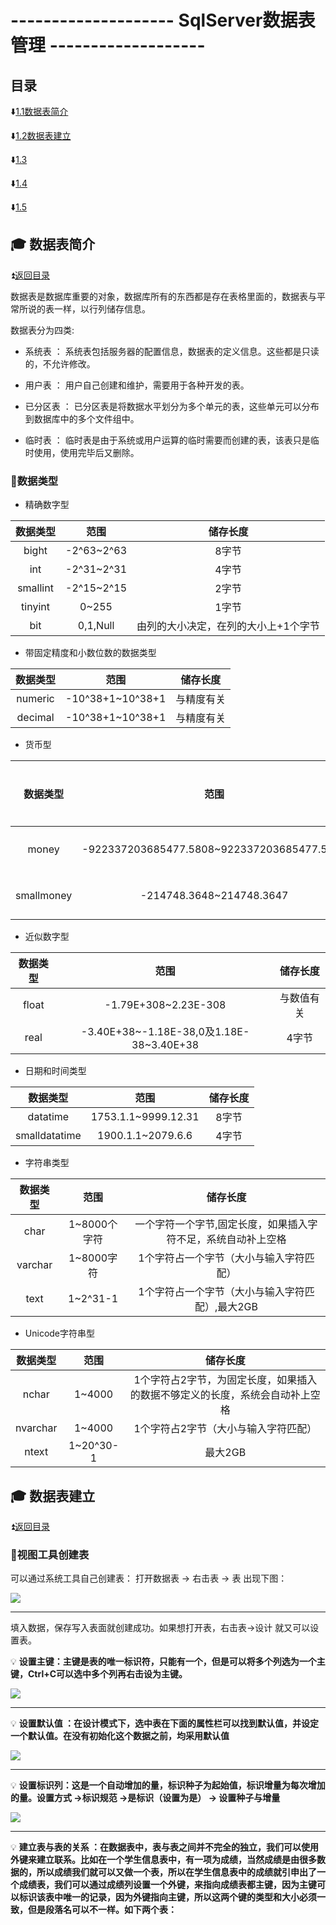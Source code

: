 # -------------------- SqlServer数据表管理 ------------------- #

<p id="title"></p>

## 目录 ##

:arrow_down:<a href="#a1">1.1数据表简介</a>

:arrow_down:<a href="#a2">1.2数据表建立</a>

:arrow_down:<a href="#a3">1.3</a>

:arrow_down:<a href="#a4">1.4</a>

:arrow_down:<a href="#a5">1.5</a>

<p id="a1"></p>

## :mortar_board: 数据表简介 ##

:arrow_double_up:<a href = "#title">返回目录</a>

数据表是数据库重要的对象，数据库所有的东西都是存在表格里面的，数据表与平常所说的表一样，以行列储存信息。

数据表分为四类:

  * 系统表 ： 系统表包括服务器的配置信息，数据表的定义信息。这些都是只读的，不允许修改。
  
  * 用户表 ： 用户自己创建和维护，需要用于各种开发的表。
  
  * 已分区表 ： 已分区表是将数据水平划分为多个单元的表，这些单元可以分布到数据库中的多个文件组中。
  
  * 临时表 ： 临时表是由于系统或用户运算的临时需要而创建的表，该表只是临时使用，使用完毕后又删除。
  
### :orange_book:数据类型 ###

* 精确数字型

|数据类型|范围|储存长度|
|:--:|:---:|:-------:|
|bight|-2^63~2^63|8字节|
|int|-2^31~2^31|4字节|
|smallint|-2^15~2^15|2字节|
|tinyint|0~255|1字节|
|bit|0,1,Null|由列的大小决定，在列的大小上+1个字节|

 * 带固定精度和小数位数的数据类型
 
|数据类型|范围|储存长度|
|:--:|:---:|:-------:|
|numeric|-10^38+1~10^38+1|与精度有关|
|decimal|-10^38+1~10^38+1|与精度有关|

 * 货币型
 
 |数据类型|范围|储存长度|
 |:--:|:---:|:-------:|
 |money|-922337203685477.5808~922337203685477.5807|8字节|
 |smallmoney|-214748.3648~214748.3647|4字节|
 
  * 近似数字型
  
  |数据类型|范围|储存长度|
  |:--:|:---:|:-------:|
  |float|-1.79E+308~2.23E-308|与数值有关|
  |real|-3.40E+38~-1.18E-38,0及1.18E-38~3.40E+38|4字节|
  
  * 日期和时间类型
  
  |数据类型|范围|储存长度|
  |:--:|:---:|:-------:|
  |datatime|1753.1.1~9999.12.31|8字节|
  |smalldatatime|1900.1.1~2079.6.6|4字节|
  
  * 字符串类型
  
  |数据类型|范围|储存长度|
  |:--:|:---:|:-------:|
  |char|1~8000个字符|一个字符一个字节,固定长度，如果插入字符不足，系统自动补上空格|
  |varchar|1~8000字符|1个字符占一个字节（大小与输入字符匹配）|
  |text|1~2^31-1|1个字符占一个字节（大小与输入字符匹配）,最大2GB|
  
  * Unicode字符串型
  
  |数据类型|范围|储存长度|
  |:--:|:---:|:-------:|
  |nchar|1~4000|1个字符占2字节，为固定长度，如果插入的数据不够定义的长度，系统会自动补上空格|
  |nvarchar|1~4000|1个字符占2字节（大小与输入字符匹配）|
  |ntext|1~20^30-1|最大2GB|
 
 <p id="a2"></p>

## :mortar_board: 数据表建立 ##

:arrow_double_up:<a href = "#title">返回目录</a>

 ### :orange_book:视图工具创建表 ###
 
 可以通过系统工具自己创建表： 打开数据表 -> 右击表 -> 表  出现下图：
 
 ![](https://github.com/Lumnca/StudySqlServer/blob/master/Image/a3.png)
 
 ****
 填入数据，保存写入表面就创建成功。如果想打开表，右击表->设计 就又可以设置表。
 
 :bulb: **设置主键：主键是表的唯一标识符，只能有一个，但是可以将多个列选为一个主键，Ctrl+C可以选中多个列再右击设为主键。**
 
 ![](https://github.com/Lumnca/StudySqlServer/blob/master/Image/a5.png)
 
 ****
 
 :bulb:   **设置默认值 ：在设计模式下，选中表在下面的属性栏可以找到默认值，并设定一个默认值。在没有初始化这个数据之前，均采用默认值**
 
  ![](https://github.com/Lumnca/StudySqlServer/blob/master/Image/a6.png)
  
   ****
 
 :bulb: **设置标识列：这是一个自动增加的量，标识种子为起始值，标识增量为每次增加的量。设置方式 ->标识规范 ->是标识（设置为是） -> 设置种子与增量**
 
  ![](https://github.com/Lumnca/StudySqlServer/blob/master/Image/a7.png)
  
   ****
 
 :bulb: **建立表与表的关系 ：在数据表中，表与表之间并不完全的独立，我们可以使用外键来建立联系。比如在一个学生信息表中，有一项为成绩，当然成绩是由很多数据的，所以成绩我们就可以又做一个表，所以在学生信息表中的成绩就引申出了一个成绩表，我们可以通过成绩列设置一个外键，来指向成绩表都主键，因为主键可以标识该表中唯一的记录，因为外键指向主键，所以这两个键的类型和大小必须一致，但是段落名可以不一样。如下两个表：**
 
 
 
 
 
 
 
 
 
 
 
 
 
 
 
 
